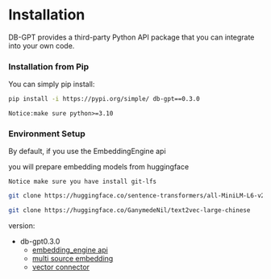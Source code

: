 # Installation
DB-GPT provides a third-party Python API package that you can integrate into your own code.

### Installation from Pip

You can simply pip install:
```bash
pip install -i https://pypi.org/simple/ db-gpt==0.3.0
```

```{tip}
Notice:make sure python>=3.10
```

### Environment Setup

By default, if you use the EmbeddingEngine api

you will prepare embedding models from huggingface

```{tip}
Notice make sure you have install git-lfs
```

```bash
git clone https://huggingface.co/sentence-transformers/all-MiniLM-L6-v2

git clone https://huggingface.co/GanymedeNil/text2vec-large-chinese
```
version:
- db-gpt0.3.0
  - [embedding_engine api](https://db-gpt.readthedocs.io/en/latest/modules/knowledge.html)
  - [multi source embedding](https://db-gpt.readthedocs.io/en/latest/modules/knowledge/pdf/pdf_embedding.html)
  - [vector connector](https://db-gpt.readthedocs.io/en/latest/modules/vector.html)

